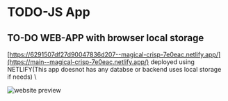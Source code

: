 # TODO-JS App
## TO-DO WEB-APP with browser local storage
[https://6291507df27d90047836d207--magical-crisp-7e0eac.netlify.app/](https://main--magical-crisp-7e0eac.netlify.app/)
deployed using NETLIFY(This app doesnot has any databse or backend uses local storage if needs) \

![website preview](https://i.ibb.co/ynYfFS8/Screenshot-6.png)
